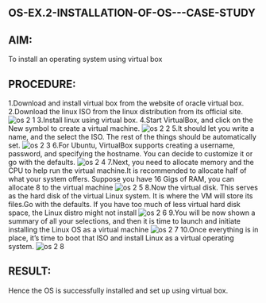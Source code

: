 ## OS-EX.2-INSTALLATION-OF-OS---CASE-STUDY

## AIM:
To install an operating system using virtual box

## PROCEDURE:
1.Download and install virtual box from the website of oracle virtual box.
2.Download the linux ISO from the linux distribution from its official site.
![os 2 1](https://github.com/Rama-Lekshmi/OS-EX.2-INSTALLATION-OF-OS---CASE-STUDY/assets/118541549/d07203c1-47a4-4661-b3d8-9dce0306edc4)
3.Install linux using virtual box.
4.Start VirtualBox, and click on the New symbol to create a virtual machine.
![os 2 2](https://github.com/Rama-Lekshmi/OS-EX.2-INSTALLATION-OF-OS---CASE-STUDY/assets/118541549/a79161f0-6847-41d6-9352-cde46cd763a0)
5.It should let you write a name, and the select the ISO. The rest of the things
should be automatically set.
![os 2 3](https://github.com/Rama-Lekshmi/OS-EX.2-INSTALLATION-OF-OS---CASE-STUDY/assets/118541549/3765cbc2-0efd-47b5-996f-ed8757487d72)
6.For Ubuntu, VirtualBox supports creating a username, password, and
specifying the hostname. You can decide to customize it or go with the
defaults.
![os 2 4](https://github.com/Rama-Lekshmi/OS-EX.2-INSTALLATION-OF-OS---CASE-STUDY/assets/118541549/1d5a3b7f-b611-4adf-9fca-3b9b8eb53126)
7.Next, you need to allocate memory and the CPU to help run the virtual
machine.It is recommended to allocate half of what your system offers.
Suppose you have 16 Gigs of RAM, you can allocate 8 to the virtual machine
![os 2 5](https://github.com/Rama-Lekshmi/OS-EX.2-INSTALLATION-OF-OS---CASE-STUDY/assets/118541549/a06980dc-970a-4910-b7ee-d79937b9ce61)
8.Now the virtual disk. This serves as the hard disk of the virtual Linux system.
It is where the VM will store its files.Go with the defaults. If you have too much
of less virtual hard disk space, the Linux distro might not install
![os 2 6](https://github.com/Rama-Lekshmi/OS-EX.2-INSTALLATION-OF-OS---CASE-STUDY/assets/118541549/31d2428d-0af7-425e-ac47-993d1a50f79e)
9.You will be now shown a summary of all your selections, and then it is time 
to launch and initiate installing the Linux OS as a virtual machine
![os 2 7](https://github.com/Rama-Lekshmi/OS-EX.2-INSTALLATION-OF-OS---CASE-STUDY/assets/118541549/45c86927-e381-416a-8ee6-75f6a08b492f)
10.Once everything is in place, it’s time to boot that ISO and install Linux as a
virtual operating system.
![os 2 8](https://github.com/Rama-Lekshmi/OS-EX.2-INSTALLATION-OF-OS---CASE-STUDY/assets/118541549/a1ee494b-602a-4af6-a139-83f0c7d3700c)

## RESULT:
Hence the OS is successfully installed and set up using virtual box.
